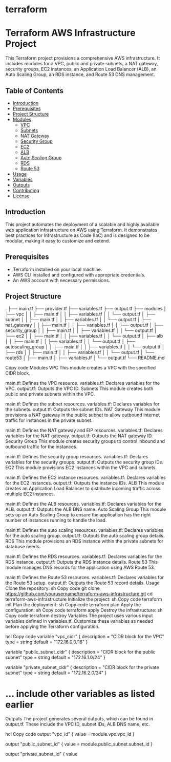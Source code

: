 # terraform
# Terraform AWS Infrastructure Project

This Terraform project provisions a comprehensive AWS infrastructure. It includes modules for a VPC, public and private subnets, a NAT gateway, security groups, EC2 instances, an Application Load Balancer (ALB), an Auto Scaling Group, an RDS instance, and Route 53 DNS management.

## Table of Contents
- [Introduction](#introduction)
- [Prerequisites](#prerequisites)
- [Project Structure](#project-structure)
- [Modules](#modules)
  - [VPC](#vpc)
  - [Subnets](#subnets)
  - [NAT Gateway](#nat-gateway)
  - [Security Group](#security-group)
  - [EC2](#ec2)
  - [ALB](#alb)
  - [Auto Scaling Group](#auto-scaling-group)
  - [RDS](#rds)
  - [Route 53](#route-53)
- [Usage](#usage)
- [Variables](#variables)
- [Outputs](#outputs)
- [Contributing](#contributing)
- [License](#license)

## Introduction
This project automates the deployment of a scalable and highly available web application infrastructure on AWS using Terraform. It demonstrates best practices for Infrastructure as Code (IaC) and is designed to be modular, making it easy to customize and extend.

## Prerequisites
- Terraform installed on your local machine.
- AWS CLI installed and configured with appropriate credentials.
- An AWS account with necessary permissions.

## Project Structure
.
├── main.tf
├── provider.tf
├── variables.tf
├── output.tf
├── modules
│ ├── vpc
│ │ ├── main.tf
│ │ ├── variables.tf
│ │ └── output.tf
│ ├── subnet
│ │ ├── main.tf
│ │ ├── variables.tf
│ │ └── output.tf
│ ├── nat_gateway
│ │ ├── main.tf
│ │ ├── variables.tf
│ │ └── output.tf
│ ├── security_group
│ │ ├── main.tf
│ │ ├── variables.tf
│ │ └── output.tf
│ ├── ec2
│ │ ├── main.tf
│ │ ├── variables.tf
│ │ └── output.tf
│ ├── alb
│ │ ├── main.tf
│ │ ├── variables.tf
│ │ └── output.tf
│ ├── autoscaling_group
│ │ ├── main.tf
│ │ ├── variables.tf
│ │ └── output.tf
│ ├── rds
│ │ ├── main.tf
│ │ ├── variables.tf
│ │ └── output.tf
│ └── route53
│ ├── main.tf
│ ├── variables.tf
│ └── output.tf
└── README.md

Copy code
Modules
VPC
This module creates a VPC with the specified CIDR block.

main.tf: Defines the VPC resource.
variables.tf: Declares variables for the VPC.
output.tf: Outputs the VPC ID.
Subnets
This module creates both public and private subnets within the VPC.

main.tf: Defines the subnet resources.
variables.tf: Declares variables for the subnets.
output.tf: Outputs the subnet IDs.
NAT Gateway
This module provisions a NAT gateway in the public subnet to allow outbound internet traffic for instances in the private subnet.

main.tf: Defines the NAT gateway and EIP resources.
variables.tf: Declares variables for the NAT gateway.
output.tf: Outputs the NAT gateway ID.
Security Group
This module creates security groups to control inbound and outbound traffic for the instances.

main.tf: Defines the security group resources.
variables.tf: Declares variables for the security groups.
output.tf: Outputs the security group IDs.
EC2
This module provisions EC2 instances within the VPC and subnets.

main.tf: Defines the EC2 instance resources.
variables.tf: Declares variables for the EC2 instances.
output.tf: Outputs the instance IDs.
ALB
This module creates an Application Load Balancer to distribute incoming traffic across multiple EC2 instances.

main.tf: Defines the ALB resources.
variables.tf: Declares variables for the ALB.
output.tf: Outputs the ALB DNS name.
Auto Scaling Group
This module sets up an Auto Scaling Group to ensure the application has the right number of instances running to handle the load.

main.tf: Defines the auto scaling resources.
variables.tf: Declares variables for the auto scaling group.
output.tf: Outputs the auto scaling group details.
RDS
This module provisions an RDS instance within the private subnets for database needs.

main.tf: Defines the RDS resources.
variables.tf: Declares variables for the RDS instance.
output.tf: Outputs the RDS instance details.
Route 53
This module manages DNS records for the application using AWS Route 53.

main.tf: Defines the Route 53 resources.
variables.tf: Declares variables for the Route 53 setup.
output.tf: Outputs the Route 53 record details.
Usage
Clone the repository:
sh
Copy code
git clone https://github.com/yourusername/terraform-aws-infrastructure.git
cd terraform-aws-infrastructure
Initialize the project:
sh
Copy code
terraform init
Plan the deployment:
sh
Copy code
terraform plan
Apply the configuration:
sh
Copy code
terraform apply
Destroy the infrastructure:
sh
Copy code
terraform destroy
Variables
The project uses various input variables defined in variables.tf. Customize these variables as needed before applying the Terraform configuration.

hcl
Copy code
variable "vpc_cidr" {
  description = "CIDR block for the VPC"
  type        = string
  default     = "172.16.0.0/16"
}

variable "public_subnet_cidr" {
  description = "CIDR block for the public subnet"
  type        = string
  default     = "172.16.1.0/24"
}

variable "private_subnet_cidr" {
  description = "CIDR block for the private subnet"
  type        = string
  default     = "172.16.2.0/24"
}

# ... include other variables as listed earlier
Outputs
The project generates several outputs, which can be found in output.tf. These include the VPC ID, subnet IDs, ALB DNS name, etc.

hcl
Copy code
output "vpc_id" {
  value = module.vpc.vpc_id
}

output "public_subnet_id" {
  value = module.public_subnet.subnet_id
}

output "private_subnet_id" {
  value
